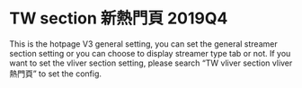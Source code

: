 # TW section 新熱門頁 2019Q4

This is the hotpage V3 general setting, you can set the general streamer section setting or you can choose to display streamer type tab or not. If you want to set the vliver section setting, please search “TW vliver section vliver熱門頁” to set the config.
